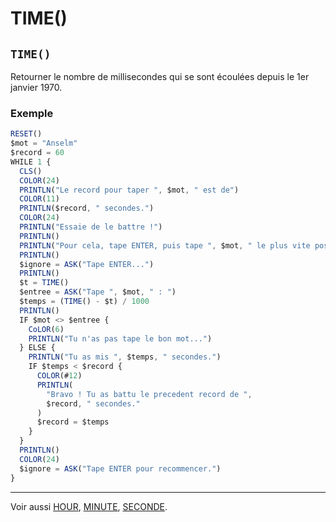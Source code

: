 # TIME()

## `TIME()`

Retourner le nombre de millisecondes qui se sont écoulées depuis le 1er janvier 1970.

### Exemple

```ts
RESET()
$mot = "Anselm"
$record = 60
WHILE 1 {
  CLS()
  COLOR(24)
  PRINTLN("Le record pour taper ", $mot, " est de")
  COLOR(11)
  PRINTLN($record, " secondes.")
  COLOR(24)
  PRINTLN("Essaie de le battre !")
  PRINTLN()
  PRINTLN("Pour cela, tape ENTER, puis tape ", $mot, " le plus vite possible, puis ENTER.")
  PRINTLN()
  $ignore = ASK("Tape ENTER...")
  PRINTLN()
  $t = TIME()
  $entree = ASK("Tape ", $mot, " : ")
  $temps = (TIME() - $t) / 1000
  PRINTLN()
  IF $mot <> $entree {
    CoLOR(6)
    PRINTLN("Tu n'as pas tape le bon mot...")
  } ELSE {
    PRINTLN("Tu as mis ", $temps, " secondes.")
    IF $temps < $record {
      COLOR(#12)
      PRINTLN(
        "Bravo ! Tu as battu le precedent record de ",
        $record, " secondes."
      )
      $record = $temps
    }
  }
  PRINTLN()
  COLOR(24)
  $ignore = ASK("Tape ENTER pour recommencer.")
}
```

----

Voir aussi [HOUR](HMS), [MINUTE](HMS), [SECONDE](HMS).

